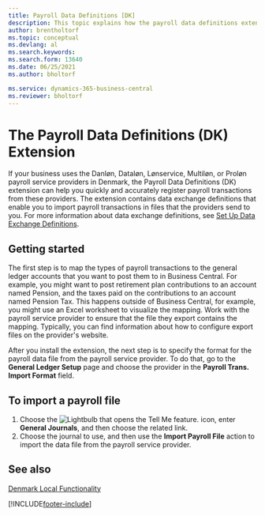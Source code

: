 ```yaml
---
title: Payroll Data Definitions [DK]
description: This topic explains how the payroll data definitions extension makes it easy to exchange data with payroll service providers in Denmark.
author: brentholtorf
ms.topic: conceptual
ms.devlang: al
ms.search.keywords:
ms.search.form: 13640
ms.date: 06/25/2021
ms.author: bholtorf

ms.service: dynamics-365-business-central
ms.reviewer: bholtorf
---
```


# The Payroll Data Definitions (DK) Extension

If your business uses the Danløn, Dataløn, Lønservice, Multiløn, or Proløn payroll service providers in Denmark, the Payroll Data Definitions (DK) extension can help you quickly and accurately register payroll transactions from these providers. The extension contains data exchange definitions that enable you to import payroll transactions in files that the providers send to you. For more information about data exchange definitions, see [Set Up Data Exchange Definitions](../../across-how-to-set-up-data-exchange-definitions.md).  

## Getting started

The first step is to map the types of payroll transactions to the general ledger accounts that you want to post them to in Business Central. For example, you might want to post retirement plan contributions to an account named Pension, and the taxes paid on the contributions to an account named Pension Tax. This happens outside of Business Central, for example, you might use an Excel worksheet to visualize the mapping. Work with the payroll service provider to ensure that the file they export contains the mapping. Typically, you can find information about how to configure export files on the provider's website.

After you install the extension, the next step is to specify the format for the payroll data file from the payroll service provider. To do that, go to the **General Ledger Setup** page and choose the provider in the **Payroll Trans. Import Format** field.

## To import a payroll file

1. Choose the ![Lightbulb that opens the Tell Me feature.](../../media/ui-search/search_small.png "Tell me what you want to do") icon, enter **General Journals**, and then choose the related link.  
2. Choose the journal to use, and then use the **Import Payroll File** action to import the data file from the payroll service provider.

## See also

[Denmark Local Functionality](denmark-local-functionality.md)  

[!INCLUDE[footer-include](../../includes/footer-banner.md)]
